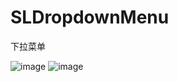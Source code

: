 # SLDropdownMenu
下拉菜单

![image](https://github.com/WSongLin/SLDropdownMenu/SLDropdownMenu/screenshots/IMG_0094.PNG)
![image](https://github.com/WSongLin/SLDropdownMenu/tree/master/SLDropdownMenu/screenshots/IMG_0095.PNG)
